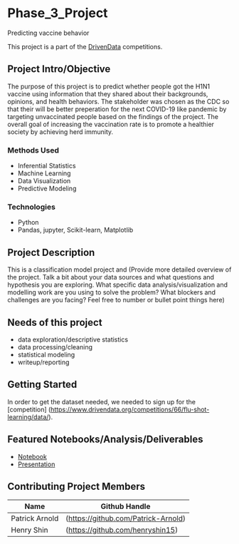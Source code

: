 # Phase_3_Project
Predicting vaccine behavior

This project is a part of the [DrivenData](https://www.drivendata.org/competitions/66/flu-shot-learning/page/210/) competitions.  

## Project Intro/Objective
The purpose of this project is to predict whether people got the H1N1 vaccine using information that they shared about their backgrounds, opinions, and health behaviors. The stakeholder was chosen as the CDC so that their will be better preperation for the next COVID-19 like pandemic by targeting unvaccinated people based on the findings of the project. The overall goal of increasing the vaccination rate is to promote a healthier society by achieving herd immunity. 

### Methods Used
* Inferential Statistics
* Machine Learning
* Data Visualization
* Predictive Modeling

### Technologies
* Python
* Pandas, jupyter, Scikit-learn, Matplotlib

## Project Description
This is a classification model project and
(Provide more detailed overview of the project.  Talk a bit about your data sources and what questions and hypothesis you are exploring. What specific data analysis/visualization and modelling work are you using to solve the problem? What blockers and challenges are you facing?  Feel free to number or bullet point things here)

## Needs of this project
- data exploration/descriptive statistics
- data processing/cleaning
- statistical modeling
- writeup/reporting

## Getting Started
In order to get the dataset needed, we needed to sign up for the [competition] (https://www.drivendata.org/competitions/66/flu-shot-learning/data/).

## Featured Notebooks/Analysis/Deliverables
* [Notebook](https://github.com/Patrick-Arnold/Phase_3_Project/blob/main/Main_Notebook.ipynb)
* [Presentation](link)

## Contributing Project Members
|Name     |  Github Handle   | 
|---------|-----------------|
|Patrick Arnold|(https://github.com/Patrick-Arnold)|
|Henry Shin |(https://github.com/henryshin15)|
